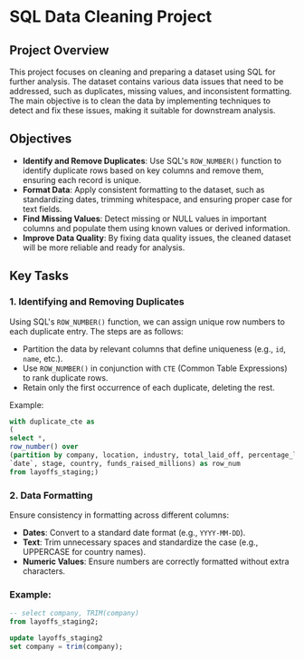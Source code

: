 # SQL Data Cleaning Project

## Project Overview

This project focuses on cleaning and preparing a dataset using SQL for further analysis. The dataset contains various data issues that need to be addressed, such as duplicates, missing values, and inconsistent formatting. The main objective is to clean the data by implementing techniques to detect and fix these issues, making it suitable for downstream analysis.

## Objectives

- **Identify and Remove Duplicates**: Use SQL's `ROW_NUMBER()` function to identify duplicate rows based on key columns and remove them, ensuring each record is unique.
- **Format Data**: Apply consistent formatting to the dataset, such as standardizing dates, trimming whitespace, and ensuring proper case for text fields.
- **Find Missing Values**: Detect missing or NULL values in important columns and populate them using known values or derived information.
- **Improve Data Quality**: By fixing data quality issues, the cleaned dataset will be more reliable and ready for analysis.

## Key Tasks

### 1. Identifying and Removing Duplicates
Using SQL's `ROW_NUMBER()` function, we can assign unique row numbers to each duplicate entry. The steps are as follows:
- Partition the data by relevant columns that define uniqueness (e.g., `id`, `name`, etc.).
- Use `ROW_NUMBER()` in conjunction with `CTE` (Common Table Expressions) to rank duplicate rows.
- Retain only the first occurrence of each duplicate, deleting the rest.

Example:
```sql
with duplicate_cte as 
(
select *,
row_number() over
(partition by company, location, industry, total_laid_off, percentage_laid_off, 
`date`, stage, country, funds_raised_millions) as row_num
from layoffs_staging;)
```
### 2. Data Formatting

Ensure consistency in formatting across different columns:

- **Dates**: Convert to a standard date format (e.g., `YYYY-MM-DD`).
- **Text**: Trim unnecessary spaces and standardize the case (e.g., UPPERCASE for country names).
- **Numeric Values**: Ensure numbers are correctly formatted without extra characters.

### Example:

```sql
-- select company, TRIM(company)
from layoffs_staging2;

update layoffs_staging2
set company = trim(company);
```
